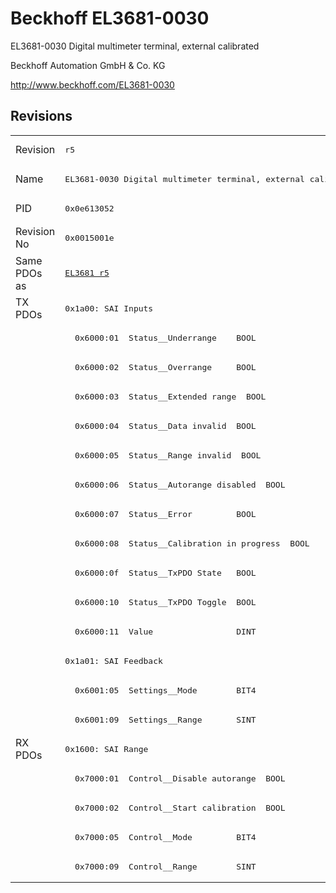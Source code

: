 # Beckhoff EL3681-0030

EL3681-0030 Digital multimeter terminal, external calibrated

Beckhoff Automation GmbH & Co. KG

http://www.beckhoff.com/EL3681-0030

## Revisions
<table>
<tr >
<td>Revision</td>
<td><pre>r5</pre></td>
</tr>
<tr >
<td>Name</td>
<td><pre>EL3681-0030 Digital multimeter terminal, external calibrated</pre></td>
</tr>
<tr >
<td>PID</td>
<td><pre>0x0e613052</pre></td>
</tr>
<tr >
<td>Revision No</td>
<td><pre>0x0015001e</pre></td>
</tr>
<tr >
<td>Same PDOs as</td>
<td><pre><a href="EL3681">EL3681 r5</a></pre></td>
</tr>
<tr class="txpdo pdosection">
<td rowspan=15 valign=top>TX PDOs</td>
<td><pre>0x1a00: SAI Inputs</pre></td>
<td></td>
</tr>
<tr class="txpdo">
<td><pre>  0x6000:01  Status__Underrange    BOOL</pre></td>
</tr>
<tr class="txpdo">
<td><pre>  0x6000:02  Status__Overrange     BOOL</pre></td>
</tr>
<tr class="txpdo">
<td><pre>  0x6000:03  Status__Extended range  BOOL</pre></td>
</tr>
<tr class="txpdo">
<td><pre>  0x6000:04  Status__Data invalid  BOOL</pre></td>
</tr>
<tr class="txpdo">
<td><pre>  0x6000:05  Status__Range invalid  BOOL</pre></td>
</tr>
<tr class="txpdo">
<td><pre>  0x6000:06  Status__Autorange disabled  BOOL</pre></td>
</tr>
<tr class="txpdo">
<td><pre>  0x6000:07  Status__Error         BOOL</pre></td>
</tr>
<tr class="txpdo">
<td><pre>  0x6000:08  Status__Calibration in progress  BOOL</pre></td>
</tr>
<tr class="txpdo">
<td><pre>  0x6000:0f  Status__TxPDO State   BOOL</pre></td>
</tr>
<tr class="txpdo">
<td><pre>  0x6000:10  Status__TxPDO Toggle  BOOL</pre></td>
</tr>
<tr class="txpdo">
<td><pre>  0x6000:11  Value                 DINT</pre></td>
</tr>
<tr class="txpdo pdosection">
<td><pre>0x1a01: SAI Feedback</pre></td>
</tr>
<tr class="txpdo">
<td><pre>  0x6001:05  Settings__Mode        BIT4</pre></td>
</tr>
<tr class="txpdo">
<td><pre>  0x6001:09  Settings__Range       SINT</pre></td>
</tr>
<tr class="rxpdo pdosection">
<td rowspan=5 valign=top>RX PDOs</td>
<td><pre>0x1600: SAI Range</pre></td>
<td></td>
</tr>
<tr class="rxpdo">
<td><pre>  0x7000:01  Control__Disable autorange  BOOL</pre></td>
</tr>
<tr class="rxpdo">
<td><pre>  0x7000:02  Control__Start calibration  BOOL</pre></td>
</tr>
<tr class="rxpdo">
<td><pre>  0x7000:05  Control__Mode         BIT4</pre></td>
</tr>
<tr class="rxpdo">
<td><pre>  0x7000:09  Control__Range        SINT</pre></td>
</tr>
</table>
